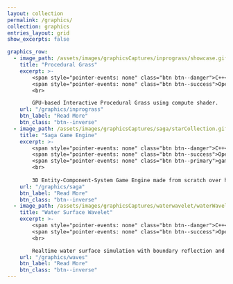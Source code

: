 ```yaml
---
layout: collection
permalink: /graphics/
collection: graphics
entries_layout: grid
show_excerpts: false

graphics_row:
  - image_path: /assets/images/graphicsCaptures/inprograss/showcase.gif
    title: "Procedural Grass"
    excerpt: >-
        <span style="pointer-events: none" class="btn btn--danger">C++</span>
        <span style="pointer-events: none" class="btn btn--success">OpenGL</span>
        <br>

        GPU-based Interactive Procedural Grass using compute shader.
    url: "/graphics/inprograss"
    btn_label: "Read More"
    btn_class: "btn--inverse"
  - image_path: /assets/images/graphicsCaptures/saga/starCollection.gif
    title: "Saga Game Engine"
    excerpt: >-
        <span style="pointer-events: none" class="btn btn--danger">C++</span>
        <span style="pointer-events: none" class="btn btn--success">OpenGL</span>
        <span style="pointer-events: none" class="btn btn--primary">gamedev</span>
        <br>
        
        3D Entity-Component-System Game Engine made from scratch over half a year.
    url: "/graphics/saga"
    btn_label: "Read More"
    btn_class: "btn--inverse"
  - image_path: /assets/images/graphicsCaptures/waterwavelet/waterWaveletIntroduce.gif
    title: "Water Surface Wavelet"
    excerpt: >-
        <span style="pointer-events: none" class="btn btn--danger">C++</span>
        <span style="pointer-events: none" class="btn btn--success">OpenGL</span>
        <br>

        Realtime water surface simulation with boundary reflection and localized interactions.
    url: "/graphics/waves"
    btn_label: "Read More"
    btn_class: "btn--inverse"
---
```

